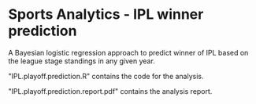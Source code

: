 # Sports Analytics - IPL winner prediction

A Bayesian logistic regression approach to predict winner of IPL based on the league stage standings in any given year.

"IPL.playoff.prediction.R" contains the code for the analysis.

"IPL.playoff.prediction.report.pdf" contains the analysis report.
 
